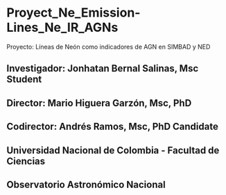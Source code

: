# Proyect_Ne_Emission-Lines_Ne_IR_AGNs
Proyecto: Líneas de Neón como indicadores de AGN en SIMBAD y NED

## Investigador: Jonhatan Bernal Salinas, Msc Student
## Director: Mario Higuera Garzón, Msc, PhD
## Codirector: Andrés Ramos, Msc, PhD Candidate

## Universidad Nacional de Colombia - Facultad de Ciencias
## Observatorio Astronómico Nacional
